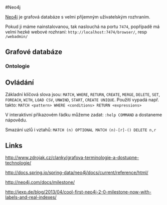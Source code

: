 #Neo4j

[Neo4j](http://neo4j.com) je grafová databáze s velmi příjemným uživatelským rozhraním.

Pokud ji máme nainstalovanou, tak naslouchá na portu `7474`, popřípadě má velmi hezké webové rozhraní: `http://localhost:7474/browser/`, resp `/webadmin/`


## Grafové databáze

### Ontologie

## Ovládání

Základní klíčová slova jsou: `MATCH`, `WHERE`, `RETURN`, `CREATE`, `MERGE`, `DELETE`, `SET`, `FOREACH`, `WITH`, `LOAD CSV`, `UNWIND`, `START`, `CREATE UNIQUE`. 
Použití vypadá např. takto: ```MATCH <pattern> WHERE <conditions> RETURN <expressions>```


V interaktivní příkazovém řádku můžeme zadat: `:help COMMAND` a dostaneme nápovědu.

Smazání uzlů i vztahů:
```MATCH (n) OPTIONAL MATCH (n)-[r]-() DELETE n,r```

## Links
http://www.zdrojak.cz/clanky/grafova-terminologie-a-dostupne-technologie/


http://docs.spring.io/spring-data/neo4j/docs/current/reference/html/

http://neo4j.com/docs/milestone/

http://jexp.de/blog/2013/04/cool-first-neo4j-2-0-milestone-now-with-labels-and-real-indexes/
